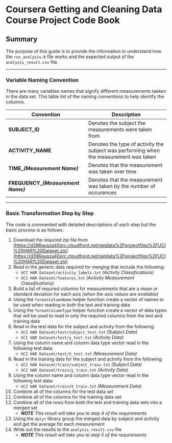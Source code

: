 # Coursera Getting and Cleaning Data Course Project Code Book

## Summary
The purpose of this guide is to provide the information to understand how the `run_analysis.R` file works and the expected output of the `analysis_result.csv` file.
***
### Variable Naming Convention
There are many variables names that signify different measurements taeken in the data set. This table list of the naming conventions to help identify the columns.

Convention  |   Description
--- |   ---
 __SUBJECT_ID__ | Denotes the subject the measurements were taken from
__ACTIVITY_NAME__   | Denotes the type of activity the subject was performing when the measurement was taken
__TIME\_*(Measurement Name)*__  | Denotes that the measurement was taken over time
__FREQUENCY\_*(Measurement Name)*__ | Denotes that the measurement was taken by the number of occurences
***
### Basic Transformation Step by Step
The code is commented with detailed descriptions of each step but the basic process is as follows:

1. Download the required zip file from [https://d396qusza40orc.cloudfront.net/getdata%2Fprojectfiles%2FUCI%20HAR%20Dataset.zip](https://d396qusza40orc.cloudfront.net/getdata%2Fprojectfiles%2FUCI%20HAR%20Dataset.zip)
2. Read in the generic data required for merging that include the following:
    * `UCI HAR Dataset/activity_labels.txt` *(Activity Classifications)*
    * `UCI HAR Dataset/features.txt` *(Activity Measurement Classifications)*
3. Build a list of required columns for measurements that are a mean or standard deviation for each axis *(when the axis values are available)*
4. Using the `formatColumnName` helper function create a vector of names to be used when reading in both the test and training data
5. Using the `formatColumnType` helper function create a vector of data types that will be used to read in only the required columns from the test and training data
6. Read in the test data for the subject and activity from the following:
    * `UCI HAR Dataset/test/subject_test.txt` *(Subject Data)*
    * `UCI HAR Dataset/test/y_test.txt` *(Activity Data)*
7. Using the column name and column data type vector read in the following test data:
    * `UCI HAR Dataset/test/X_test.txt` *(Measurement Data)*
8. Read in the training data for the subject and activity from the following:
    * `UCI HAR Dataset/train/subject_train.txt` *(Subject Data)*
    * `UCI HAR Dataset/train/y_train.txt` *(Activity Data)*
9. Using the column name and column data type vector read in the following test data:
    * `UCI HAR Dataset/train/X_train.txt` *(Measurement Data)*
10. Combine all of the columns for the test data set
11. Combine all of the columns for the training data set
12. Combine all of the rows from both the test and training data sets into a merged set
    * *__NOTE__ This result will take you to step 4 of the requirements*
13. Using the `dplyr` library group the merged data by subject and activity and get the average for each measurement
14. Write out the results to the `analysis_result.csv` file
    * *__NOTE__ This result will take you to step 5 of the requirements*
